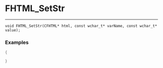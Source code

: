 # FHTML_SetStr
---
```
void FHTML_SetStr(CFHTML* html, const wchar_t* varName, const wchar_t* value);
```

### Examples
```cpp - C++
{

}
```
